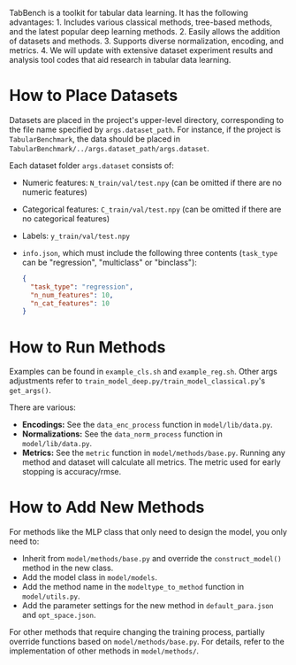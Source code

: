 TabBench is a toolkit for tabular data learning. It has the following advantages: 1. Includes various classical methods, tree-based methods, and the latest popular deep learning methods. 2. Easily allows the addition of datasets and methods. 3. Supports diverse normalization, encoding, and metrics. 4. We will update with extensive dataset experiment results and analysis tool codes that aid research in tabular data learning.

# How to Place Datasets

Datasets are placed in the project's upper-level directory, corresponding to the file name specified by `args.dataset_path`. For instance, if the project is `TabularBenchmark`, the data should be placed in `TabularBenchmark/../args.dataset_path/args.dataset`.

Each dataset folder `args.dataset` consists of:

- Numeric features: `N_train/val/test.npy` (can be omitted if there are no numeric features)
- Categorical features: `C_train/val/test.npy` (can be omitted if there are no categorical features)
- Labels: `y_train/val/test.npy`
- `info.json`, which must include the following three contents (`task_type` can be "regression", "multiclass" or "binclass"):

  ```json
  {
    "task_type": "regression", 
    "n_num_features": 10,
    "n_cat_features": 10
  }
  ```

# How to Run Methods

Examples can be found in `example_cls.sh` and `example_reg.sh`. Other args adjustments refer to `train_model_deep.py/train_model_classical.py`'s `get_args()`.

There are various:

- **Encodings:** See the `data_enc_process` function in `model/lib/data.py`.
- **Normalizations:** See the `data_norm_process` function in `model/lib/data.py`.
- **Metrics:** See the `metric` function in `model/methods/base.py`. Running any method and dataset will calculate all metrics. The metric used for early stopping is accuracy/rmse.

# How to Add New Methods

For methods like the MLP class that only need to design the model, you only need to:

- Inherit from `model/methods/base.py` and override the `construct_model()` method in the new class.
- Add the model class in `model/models`.
- Add the method name in the `modeltype_to_method` function in `model/utils.py`.
- Add the parameter settings for the new method in `default_para.json` and `opt_space.json`.

For other methods that require changing the training process, partially override functions based on `model/methods/base.py`. For details, refer to the implementation of other methods in `model/methods/`.
